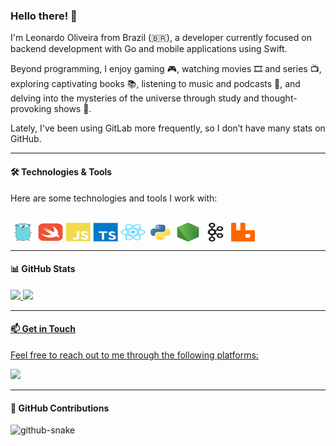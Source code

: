 ### Hello there! 👋
I'm Leonardo Oliveira from Brazil (🇧🇷), a developer currently focused on backend development with Go and mobile applications using Swift.

Beyond programming, I enjoy gaming 🎮, watching movies 🎞️ and series 📺, exploring captivating books 📚, listening to music and podcasts 🎵, and delving into the mysteries of the universe through study and thought-provoking shows 🌌.

Lately, I've been using GitLab more frequently, so I don’t have many stats on GitHub.

---

#### 🛠️ Technologies & Tools

Here are some technologies and tools I work with:

<div style="display: inline_block"><br>
  <img align="center" alt="Go" height="30" width="40" src="https://raw.githubusercontent.com/devicons/devicon/master/icons/go/go-original.svg">
  <img align="center" alt="Swift" height="30" width="40" src="https://raw.githubusercontent.com/devicons/devicon/master/icons/swift/swift-original.svg">
  <img align="center" alt="JavaScript" height="30" width="40" src="https://raw.githubusercontent.com/devicons/devicon/master/icons/javascript/javascript-plain.svg">
  <img align="center" alt="TypeScript" height="30" width="40" src="https://raw.githubusercontent.com/devicons/devicon/master/icons/typescript/typescript-plain.svg">
  <img align="center" alt="React" height="30" width="40" src="https://raw.githubusercontent.com/devicons/devicon/master/icons/react/react-original.svg">
  <img align="center" alt="Python" height="30" width="40" src="https://raw.githubusercontent.com/devicons/devicon/master/icons/python/python-original.svg">
  <img align="center" alt="Node.js" height="30" width="40" src="https://raw.githubusercontent.com/devicons/devicon/master/icons/nodejs/nodejs-original.svg">
  <img align="center" alt="Kafka" height="30" width="40" src="https://raw.githubusercontent.com/devicons/devicon/master/icons/apachekafka/apachekafka-original.svg">
  <img align="center" alt="RabbitMQ" height="30" width="40" src="https://raw.githubusercontent.com/devicons/devicon/master/icons/rabbitmq/rabbitmq-original.svg">
</div>

---

#### 📊 GitHub Stats

<div>
  <a href="https://github.com/leofolive">
  <img height="180em" src="https://github-readme-stats.vercel.app/api?username=leofolive&show_icons=true&theme=midnight-purple&include_all_commits=true&count_private=true&hide=stars"/>
  <img height="180em" src="https://github-readme-stats.vercel.app/api/top-langs/?username=leofolive&layout=compact&langs_count=10&theme=midnight-purple"/>

</div>

---

#### 📫 Get in Touch

Feel free to reach out to me through the following platforms:

<div> 
  <a href="https://www.linkedin.com/in/lfmaker" target="_blank"><img src="https://img.shields.io/badge/-LinkedIn-%230077B5?style=for-the-badge&logo=linkedin&logoColor=white" target="_blank"></a> 
</div>

---

#### 🐍 GitHub Contributions
<picture>
  <source media="(prefers-color-scheme: dark)" srcset="https://github.com/LFMAKER/LFMAKER/blob/output/github-contribution-grid-snake-dark.svg" />
  <source media="(prefers-color-scheme: light)" srcset="https://github.com/LFMAKER/LFMAKER/blob/output/github-contribution-grid-snake.svg" />
  <img alt="github-snake" src="https://github.com/LFMAKER/LFMAKER/blob/outputgithub-contribution-grid-snake.svg" />
</picture>

